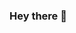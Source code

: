 ### Hey there 🧙

<!--
**Iyehvah/Iyehvah** is a ✨ _special_ ✨ repository because its `README.md` (this file) appears on your GitHub profile.

Here are some ideas to get you started:

- 🔭 I’m currently in Lambda Labs working on a build on product!
- 🌱 I’m currently learning a lot about what it takes to work with a team of devs.
- 🤔 I’m looking for help with finding freelance work and what project to start searching for to build solid reviews.
- 💬 Ask me about anything! Im happy to help where I can.
- 📫 How to reach me: Email: codingobbie96@gmail.com 
- ⚡ Fun fact: I play classic wow so hit me up on there @ LoudKingz#1375 ⚔️
- 🐺 Social Medias: Linkden - https://www.linkedin.com/in/robert-barry96 Instagram - https://www.instagram.com/codeseiko/
-->

